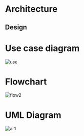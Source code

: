 # Architecture


## Design
# Use case diagram

![use](https://user-images.githubusercontent.com/46900710/153663496-d153670b-dd10-44c9-9605-7f84436f2d97.JPG)

# Flowchart

![flow2](https://user-images.githubusercontent.com/46900710/155838364-c460e4a4-7823-4f6e-a15a-18f83a1a3325.JPG)


# UML Diagram
![ar1](https://user-images.githubusercontent.com/46900710/152719477-e7a96cd8-21dc-4e6a-bbd9-7b17b3053bd7.JPG)

